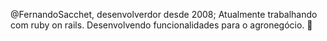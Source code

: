 @FernandoSacchet, desenvolverdor desde 2008;
Atualmente trabalhando com ruby on rails.
Desenvolvendo funcionalidades para o agronegócio. 🌱
